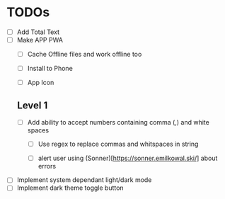 # TODOs
- [ ] Add Total Text
- [ ] Make APP PWA
  - [ ] Cache Offline files and work offline too
  - [ ] Install to Phone
  - [ ] App Icon


  ## Level 1
  - [ ] Add ability to accept numbers containing comma (,) and white spaces
    - [ ] Use regex to replace commas and whitspaces in string
    - [ ] alert user using (Sonner)[https://sonner.emilkowal.ski/] about errors


- [ ] Implement system dependant light/dark mode
- [ ] Implement dark theme toggle button
